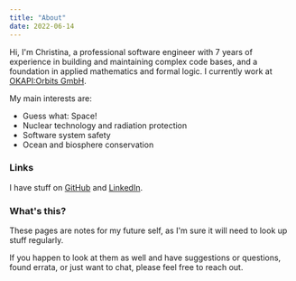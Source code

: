 ```yaml
---
title: "About"
date: 2022-06-14
---
```


Hi, I'm Christina, a professional software engineer with 7 years of experience in building and maintaining complex code bases, and a foundation in applied mathematics and formal logic. I currently work at [OKAPI:Orbits GmbH](https://okapiorbits.space).

My main interests are:

* Guess what: Space!
* Nuclear technology and radiation protection
* Software system safety
* Ocean and biosphere conservation

### Links

I have stuff on [GitHub](https://github.com/cunger/) and [LinkedIn](https://www.linkedin.com/in/christina-unger).

### What's this?

These pages are notes for my future self, as I'm sure it will need to look up stuff regularly.

If you happen to look at them as well and have suggestions or questions, found errata, or just want to chat, please feel free to reach out.
